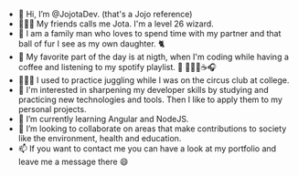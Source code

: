 - 👋    Hi, I’m @JojotaDev. (that's a Jojo reference)
- 🧙🏻‍♂️    My friends calls me Jota. I'm a level 26 wizard.
- 💑    I am a family man who loves to spend time with my partner and that ball of fur I see as my own daughter. 🐈
- 💙    My favorite part of the day is at nigth, when I'm coding while having a coffee and listening to my spotify playlist. 🌙 👨🏻‍💻☕🎧
- 🤹🏻‍♂️    I used to practice juggling while I was on the circus club at college.
- 🌟    I'm interested in sharpening my developer skills by studying and practicing new technologies and tools. Then I like to apply them to my personal projects.
- 🌱    I’m currently learning Angular and NodeJS.
- 💞️    I’m looking to collaborate on areas that make contributions to society like the environment, health and education.
- 📫    If you want to contact me you can have a look at my portfolio and leave me a message there 😄

<!---
JojotaDev/JojotaDev is a ✨ special ✨ repository because its `README.md` (this file) appears on your GitHub profile.
You can click the Preview link to take a look at your changes.
--->
